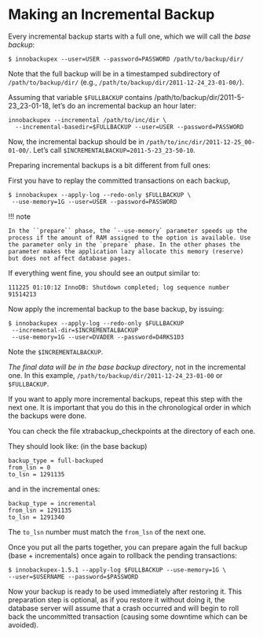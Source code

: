 # Making an Incremental Backup

Every incremental backup starts with a full one, which we will call the *base backup*:

```shell
$ innobackupex --user=USER --password=PASSWORD /path/to/backup/dir/
```

Note that the full backup will be in a timestamped subdirectory of `/path/to/backup/dir/` (e.g., `/path/to/backup/dir/2011-12-24_23-01-00/`).

Assuming that variable `$FULLBACKUP` contains /path/to/backup/dir/2011-5-23_23-01-18, let’s do an incremental backup an hour later:

```shell
innobackupex --incremental /path/to/inc/dir \
  --incremental-basedir=$FULLBACKUP --user=USER --password=PASSWORD
```

Now, the incremental backup should be in
`/path/to/inc/dir/2011-12-25_00-01-00/`. Let’s call
`$INCREMENTALBACKUP=2011-5-23_23-50-10`.

Preparing incremental backups is a bit different from full ones:

First you have to replay the committed transactions on each backup,

```shell
$ innobackupex --apply-log --redo-only $FULLBACKUP \
 --use-memory=1G --user=USER --password=PASSWORD
```

!!! note

    In the ``prepare`` phase, the `--use-memory` parameter speeds up the process if the amount of RAM assigned to the option is available. Use the parameter only in the `prepare` phase. In the other phases the parameter makes the application lazy allocate this memory (reserve) but does not affect database pages.

If everything went fine, you should see an output similar to:

```text
111225 01:10:12 InnoDB: Shutdown completed; log sequence number 91514213
```

Now apply the incremental backup to the base backup, by issuing:

```shell
$ innobackupex --apply-log --redo-only $FULLBACKUP
 --incremental-dir=$INCREMENTALBACKUP
 --use-memory=1G --user=DVADER --password=D4RKS1D3
```

Note the `$INCREMENTALBACKUP`.

*The final data will be in the base backup directory*, not in the incremental one. In this example, `/path/to/backup/dir/2011-12-24_23-01-00` or `$FULLBACKUP`.

If you want to apply more incremental backups, repeat this step with the next
one. It is important that you do this in the chronological order in which the
backups were done.

You can check the file xtrabackup_checkpoints at the directory of each one.

They should look like: (in the base backup)

```text
backup_type = full-backuped
from_lsn = 0
to_lsn = 1291135
```

and in the incremental ones:

```text
backup_type = incremental
from_lsn = 1291135
to_lsn = 1291340
```

The `to_lsn` number must match the `from_lsn` of the next one.

Once you put all the parts together, you can prepare again the full backup
(base + incrementals) once again to rollback the pending transactions:

```shell
$ innobackupex-1.5.1 --apply-log $FULLBACKUP --use-memory=1G \
--user=$USERNAME --password=$PASSWORD
```

Now your backup is ready to be used immediately after restoring it. This
preparation step is optional, as if you restore it without doing it, the
database server will assume that a crash occurred and will begin to roll back the
uncommitted transaction (causing some downtime which can be avoided).
